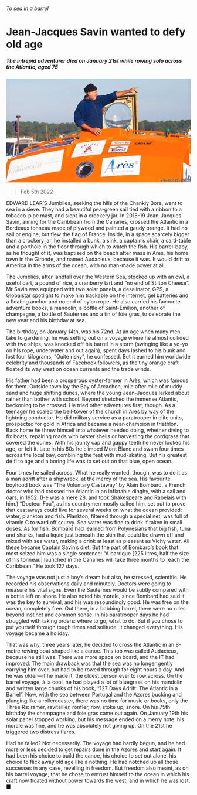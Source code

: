 ###### To sea in a barrel

# Jean-Jacques Savin wanted to defy old age 

##### The intrepid adventurer died on January 21st while rowing solo across the Atlantic, aged 75 

![image](images/20220205_OBP001_0.jpg) 

> Feb 5th 2022 

EDWARD LEAR’S Jumblies, seeking the hills of the Chankly Bore, went to sea in a sieve. They had a beautiful pea-green sail tied with a ribbon to a tobacco-pipe mast, and slept in a crockery jar. In 2018-19 Jean-Jacques Savin, aiming for the Caribbean from the Canaries, crossed the Atlantic in a Bordeaux tonneau made of plywood and painted a gaudy orange. It had no sail or engine, but flew the flag of France. Inside, in a space scarcely bigger than a crockery jar, he installed a bunk, a sink, a captain’s chair, a card-table and a porthole in the floor through which to watch the fish. His barrel-baby, as he thought of it, was baptised on the beach after mass in Arès, his home town in the Gironde, and named Audacieux, because it was. It would drift to America in the arms of the ocean, with no man-made power at all.

The Jumblies, after landfall over the Western Sea, stocked up with an owl, a useful cart, a pound of rice, a cranberry tart and “no end of Stilton Cheese”. Mr Savin was equipped with two solar panels, a desalinator, GPS, a Globalstar spotlight to make him trackable on the internet, gel batteries and a floating anchor and no end of nylon rope. He also carried his favourite adventure books, a mandolin, a bottle of Saint-Emilion, another of champagne, a bottle of Sauternes and a tin of foie gras, to celebrate the new year and his birthday at sea.


The birthday, on January 14th, was his 72nd. At an age when many men take to gardening, he was setting out on a voyage where he almost collided with two ships, was knocked off his barrel in a storm (swinging like a yo-yo on his rope, underwater and out again), spent days lashed to his bunk and lost four kilograms, “Quite risky”, he confessed. But it earned him worldwide celebrity and thousands of Facebook followers, as the tiny orange craft floated its way west on ocean currents and the trade winds.

His father had been a prosperous oyster-farmer in Arès, which was famous for them. Outside town lay the Bay of Arcachon, mile after mile of muddy sand and huge shifting dunes, where the young Jean-Jacques larked about rather than bother with school. Beyond stretched the immense Atlantic, beckoning to be crossed. He tried other adventures first, though. As a teenager he scaled the bell-tower of the church in Arès by way of the lightning conductor. He did military service as a paratrooper in elite units, prospected for gold in Africa and became a near-champion in triathlon. Back home he threw himself into whatever needed doing, whether diving to fix boats, repairing roads with oyster shells or harvesting the cordgrass that covered the dunes. With his jaunty cap and gappy teeth he never looked his age, or felt it. Late in his 60s he climbed Mont Blanc and swam four times across the local bay, combining the feat with mud-skating. But his greatest dé fi to age and a boring life was to set out on that blue, open ocean.

Four times he sailed across. What he really wanted, though, was to do it as a man adrift after a shipwreck, at the mercy of the sea. His favourite boyhood book was “The Voluntary Castaway” by Alain Bombard, a French doctor who had crossed the Atlantic in an inflatable dinghy, with a sail and oars, in 1952. (He was a mere 28, and took Shakespeare and Rabelais with him.) “Docteur Fou”, as his countrymen mostly called him, set out to prove that castaways could live for several weeks on what the ocean provided: water, plankton and fish. Plankton, filtered through a special net, was full of vitamin C to ward off scurvy. Sea water was fine to drink if taken in small doses. As for fish, Bombard had learned from Polynesians that big fish, tuna and sharks, had a liquid just beneath the skin that could be drawn off and mixed with sea water, making a drink at least as pleasant as Vichy water. All these became Captain Savin’s diet. But the part of Bombard’s book that most seized him was a single sentence: “A barrique [225 litres, half the size of his tonneau] launched in the Canaries will take three months to reach the Caribbean.” He took 127 days.

The voyage was not just a boy’s dream but also, he stressed, scientific. He recorded his observations daily and minutely. Doctors were going to measure his vital signs. Even the Sauternes would be subtly compared with a bottle left on shore. He also noted his morale, since Bombard had said it was the key to survival, and his was resoundingly good. He was free on the ocean, completely free. Out there, in a bobbing barrel, there were no rules beyond instinct and common sense. In his paratrooper days he had struggled with taking orders: where to go, what to do. But if you chose to put yourself through tough times and solitude, it changed everything. His voyage became a holiday.

That was why, three years later, he decided to cross the Atlantic in an 8-metre rowing boat shaped like a canoe. This too was called Audacieux, because he still was. There was more space on board, and the IT had improved. The main drawback was that the sea was no longer gently carrying him over, but had to be rowed through for eight hours a day. And he was older—if he made it, the oldest person ever to row across. On the barrel voyage, à la cool, he had played a lot of bluegrass on his mandolin and written large chunks of his book, “127 Days Adrift: The Atlantic in a Barrel”. Now, with the sea between Portugal and the Azores bucking and plunging like a rollercoaster, there was no time for music or books, only the Three Rs: ramer, ravitailler, ronfler, row, stoke up, snore. On his 75th birthday the champagne and foie gras came out again. On January 19th his solar panel stopped working, but his message ended on a merry note: his morale was fine, and he was absolutely not giving up. On the 21st he triggered two distress flares.

Had he failed? Not necessarily. The voyage had hardly begun, and he had more or less decided to get repairs done in the Azores and start again. It had been his choice to build the canoe, his choice to set out alone, his choice to flick away old age like a nothing. He had notched up all those successes in any case, revelling in freedom. But freedom also meant, as on his barrel voyage, that he chose to entrust himself to the ocean in which his craft now floated without power towards the west, and in which he was lost. ■

